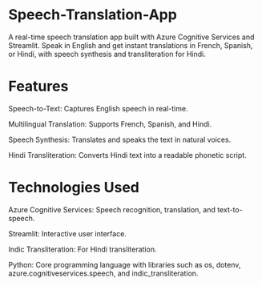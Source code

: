 # Speech-Translation-App
A real-time speech translation app built with Azure Cognitive Services and Streamlit. Speak in English and get instant translations in French, Spanish, or Hindi, with speech synthesis and transliteration for Hindi.
# Features
Speech-to-Text: Captures English speech in real-time.

Multilingual Translation: Supports French, Spanish, and Hindi.

Speech Synthesis: Translates and speaks the text in natural voices.

Hindi Transliteration: Converts Hindi text into a readable phonetic script.
# Technologies Used
Azure Cognitive Services: Speech recognition, translation, and text-to-speech.

Streamlit: Interactive user interface.

Indic Transliteration: For Hindi transliteration.

Python: Core programming language with libraries such as os, dotenv, azure.cognitiveservices.speech, and indic_transliteration.
